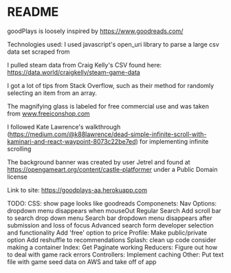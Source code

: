 # README

goodPlays is loosely inspired by https://www.goodreads.com/

Technologies used:
  I used javascript's open_uri library to parse a large csv data set scraped from 


I pulled steam data from Craig Kelly's CSV found here: https://data.world/craigkelly/steam-game-data

I got a lot of tips from Stack Overflow, such as their method for randomly selecting an item from an array.

The magnifying glass is labeled for free commercial use and was taken from www.freeiconshop.com

I followed Kate Lawrence's walkthrough (https://medium.com/@k88lawrence/dead-simple-infinite-scroll-with-kaminari-and-react-waypoint-8073c22be7ed) for implementing infinite scrolling 

The background banner was created by user Jetrel and found at https://opengameart.org/content/castle-platformer under a Public Domain license

Link to site: https://goodplays-aa.herokuapp.com

TODO:
  CSS:
    show page looks like goodreads
  Componenets:
    Nav Options:
      dropdown menu disappears when mouseOut
    Regular Search 
      Add scroll bar to search drop down menu
      Search bar dropdown menu disappears after submission and loss of focus 
    Advanced search form
      developer selection and functionality
      Add 'free' option to price
    Profile:
      Make public/private option
      Add reshuffle to recommendations
    Splash:
      clean up code
        consider making a container
    Index:
      Get Paginate working
  Reducers:
    Figure out how to deal with game rack errors
  Controllers:
    Implement caching
  Other:
    Put text file with game seed data on AWS and take off of app

